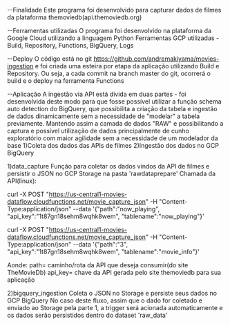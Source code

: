 --Finalidade
Este programa foi desenvolvido para capturar dados de filmes da plataforma themoviedb(api.themoviedb.org)

--Ferramentas utilizadas
O programa foi desenvolvido na plataforma da Google Cloud utilizando a linguagem Python
    Ferramentas GCP utilizadas - Build, Repository, Functions, BigQuery, Logs 

--Deploy
O código está no git https://github.com/andremakiyama/movies-ingestion e foi criada uma esteira por etapa da aplicação utilizando  Build e Repository. Ou seja, a cada commit na branch master do git, ocorrerá o build e o deploy na ferramenta Functions

--Aplicação
A ingestão via API está divida em duas partes - foi desenvolvida deste modo para que fosse possível utilizar a função schema auto detection do BigQuery, que possibilita a criação da tabela e ingestão de dados dinamicamente sem a necessidade de "modelar" a tabela previamente. Mantendo assim a camada de dados "RAW" e possibilitando a captura e possível utilização de dados principalmente de cunho exploratório com maior agilidade sem a necessidade de um modelador da base
    1)Coleta dos dados das APIs de filmes
    2)Ingestão dos dados no GCP BigQuery

1)data_capture Função para coletar os dados vindos da API de filmes e persistir o JSON no GCP Storage na pasta 'rawdataprepare'
Chamada da API(linux):

curl -X POST "https://us-central1-movies-dataflow.cloudfunctions.net/movie_capture_json" -H "Content-Type:application/json" --data '{"path":"now_playing", "api_key":"1t87gn18sehm8wqhk8wem", "tablename":"now_playing"}'

curl -X POST "https://us-central1-movies-dataflow.cloudfunctions.net/movie_capture_json" -H "Content-Type:application/json" --data '{"path":"3", "api_key":"1t87gn18sehm8wqhk8wem", "tablename":"movie_info"}'

Aonde:
    path= caminho/rota da API que deseja consumir(do site TheMovieDb)
    api_key= chave da API gerada pelo site themoviedb para sua aplicação


2)bigquery_ingestion Coleta o JSON no Storage e persiste seus dados no GCP BigQuery
No caso deste fluxo, assim que o dado for coletado e enviado ao Storage pela parte 1, a trigger será acionada automaticamente e os dados serão persistidos dentro do dataset 'raw_data'